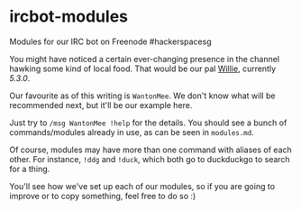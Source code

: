 # ircbot-modules
Modules for our IRC bot on Freenode #hackerspacesg

You might have noticed a certain ever-changing presence in the
channel hawking some kind of local food. That would be our pal
[Willie][w], currently *5.3.0*.

Our favourite as of this writing is `WantonMee`. We don't know
what will be recommended next, but it'll be our example here.

Just try to `/msg WantonMee !help` for the details. You should
see a bunch of commands/modules already in use, as can be seen
in `modules.md`.

Of course, modules may have more than one command with aliases
of each other. For instance, `!ddg` and `!duck`, which both go
to duckduckgo to search for a thing.

You'll see how we've set up each of our modules, so if you are
going to improve or to copy something, feel free to do so :)

[w]: http://willie.dftba.net
